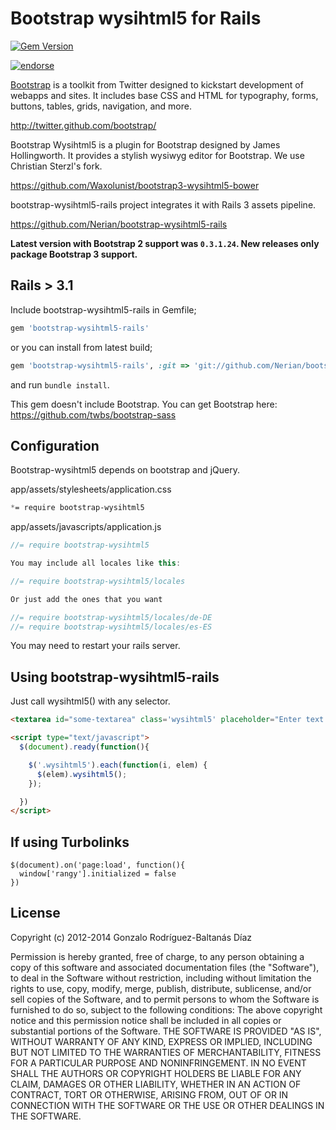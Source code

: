 # Bootstrap wysihtml5 for Rails

[![Gem Version](https://badge.fury.io/rb/bootstrap-wysihtml5-rails.png)](http://badge.fury.io/rb/bootstrap-wysihtml5-rails)

[![endorse](https://api.coderwall.com/nerian/endorsecount.png)](https://coderwall.com/nerian)

[Bootstrap](http://getbootstrap.com) is a toolkit from Twitter designed to kickstart development of webapps and sites. It includes base CSS and HTML for typography, forms, buttons, tables, grids, navigation, and more.

http://twitter.github.com/bootstrap/

Bootstrap Wysihtml5 is a plugin for Bootstrap designed by James Hollingworth. It provides a stylish wysiwyg editor for Bootstrap. We use Christian Sterzl's fork.

https://github.com/Waxolunist/bootstrap3-wysihtml5-bower

bootstrap-wysihtml5-rails project integrates it with Rails 3 assets pipeline.

https://github.com/Nerian/bootstrap-wysihtml5-rails

__Latest version with Bootstrap 2 support was `0.3.1.24`. New releases only package Bootstrap 3 support.__

## Rails > 3.1
Include bootstrap-wysihtml5-rails in Gemfile;

``` ruby
gem 'bootstrap-wysihtml5-rails'
```

or you can install from latest build;

``` ruby
gem 'bootstrap-wysihtml5-rails', :git => 'git://github.com/Nerian/bootstrap-wysihtml5-rails.git'
```
and run `bundle install`.

This gem doesn't include Bootstrap. You can get Bootstrap here: https://github.com/twbs/bootstrap-sass

## Configuration

Bootstrap-wysihtml5 depends on bootstrap and jQuery.

app/assets/stylesheets/application.css
``` css
*= require bootstrap-wysihtml5
```

app/assets/javascripts/application.js
```javascript
//= require bootstrap-wysihtml5

You may include all locales like this:

//= require bootstrap-wysihtml5/locales

Or just add the ones that you want

//= require bootstrap-wysihtml5/locales/de-DE
//= require bootstrap-wysihtml5/locales/es-ES
```

You may need to restart your rails server.

## Using bootstrap-wysihtml5-rails

Just call wysihtml5() with any selector.

```html
<textarea id="some-textarea" class='wysihtml5' placeholder="Enter text ..."></textarea>

<script type="text/javascript">
  $(document).ready(function(){

    $('.wysihtml5').each(function(i, elem) {
      $(elem).wysihtml5();
    });

  })
</script>

```

## If using Turbolinks

```
$(document).on('page:load', function(){
  window['rangy'].initialized = false
})
```

## License
Copyright (c) 2012-2014 Gonzalo Rodríguez-Baltanás Díaz

Permission is hereby granted, free of charge, to any person obtaining a copy of this software and associated documentation files (the "Software"), to deal in the Software without restriction, including without limitation the rights to use, copy, modify, merge, publish, distribute, sublicense, and/or sell copies of the Software, and to permit persons to whom the Software is furnished to do so, subject to the following conditions:
The above copyright notice and this permission notice shall be included in all copies or substantial portions of the Software.
THE SOFTWARE IS PROVIDED "AS IS", WITHOUT WARRANTY OF ANY KIND, EXPRESS OR IMPLIED, INCLUDING BUT NOT LIMITED TO THE WARRANTIES OF MERCHANTABILITY, FITNESS FOR A PARTICULAR PURPOSE AND NONINFRINGEMENT. IN NO EVENT SHALL THE AUTHORS OR COPYRIGHT HOLDERS BE LIABLE FOR ANY CLAIM, DAMAGES OR OTHER LIABILITY, WHETHER IN AN ACTION OF CONTRACT, TORT OR OTHERWISE, ARISING FROM, OUT OF OR IN CONNECTION WITH THE SOFTWARE OR THE USE OR OTHER DEALINGS IN THE SOFTWARE.
